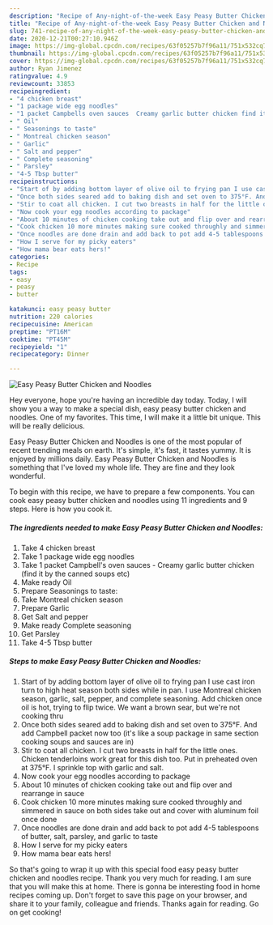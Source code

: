 ```yaml
---
description: "Recipe of Any-night-of-the-week Easy Peasy Butter Chicken and Noodles"
title: "Recipe of Any-night-of-the-week Easy Peasy Butter Chicken and Noodles"
slug: 741-recipe-of-any-night-of-the-week-easy-peasy-butter-chicken-and-noodles
date: 2020-12-21T00:27:10.946Z
image: https://img-global.cpcdn.com/recipes/63f05257b7f96a11/751x532cq70/easy-peasy-butter-chicken-and-noodles-recipe-main-photo.jpg
thumbnail: https://img-global.cpcdn.com/recipes/63f05257b7f96a11/751x532cq70/easy-peasy-butter-chicken-and-noodles-recipe-main-photo.jpg
cover: https://img-global.cpcdn.com/recipes/63f05257b7f96a11/751x532cq70/easy-peasy-butter-chicken-and-noodles-recipe-main-photo.jpg
author: Ryan Jimenez
ratingvalue: 4.9
reviewcount: 33853
recipeingredient:
- "4 chicken breast"
- "1 package wide egg noodles"
- "1 packet Campbells oven sauces  Creamy garlic butter chicken find it by the canned soups etc"
- " Oil"
- " Seasonings to taste"
- " Montreal chicken season"
- " Garlic"
- " Salt and pepper"
- " Complete seasoning"
- " Parsley"
- "4-5 Tbsp butter"
recipeinstructions:
- "Start of by adding bottom layer of olive oil to frying pan I use cast iron turn to high heat season both sides while in pan. I use Montreal chicken season, garlic, salt, pepper, and complete seasoning. Add chicken once oil is hot, trying to flip twice. We want a brown sear, but we&#39;re not cooking thru"
- "Once both sides seared add to baking dish and set oven to 375°F. And add Campbell packet now too (it&#39;s like a soup package in same section cooking soups and sauces are in)"
- "Stir to coat all chicken. I cut two breasts in half for the little ones. Chicken tenderloins work great for this dish too. Put in preheated oven at 375°F. I sprinkle top with garlic and salt."
- "Now cook your egg noodles according to package"
- "About 10 minutes of chicken cooking take out and flip over and rearrange in sauce"
- "Cook chicken 10 more minutes making sure cooked throughly and simmered in sauce on both sides take out and cover with aluminum foil once done"
- "Once noodles are done drain and add back to pot add 4-5 tablespoons of butter, salt, parsley, and garlic to taste"
- "How I serve for my picky eaters"
- "How mama bear eats hers!"
categories:
- Recipe
tags:
- easy
- peasy
- butter

katakunci: easy peasy butter 
nutrition: 220 calories
recipecuisine: American
preptime: "PT16M"
cooktime: "PT45M"
recipeyield: "1"
recipecategory: Dinner

---
```



![Easy Peasy Butter Chicken and Noodles](https://img-global.cpcdn.com/recipes/63f05257b7f96a11/751x532cq70/easy-peasy-butter-chicken-and-noodles-recipe-main-photo.jpg)

Hey everyone, hope you're having an incredible day today. Today, I will show you a way to make a special dish, easy peasy butter chicken and noodles. One of my favorites. This time, I will make it a little bit unique. This will be really delicious.



Easy Peasy Butter Chicken and Noodles is one of the most popular of recent trending meals on earth. It's simple, it's fast, it tastes yummy. It is enjoyed by millions daily. Easy Peasy Butter Chicken and Noodles is something that I've loved my whole life. They are fine and they look wonderful.


To begin with this recipe, we have to prepare a few components. You can cook easy peasy butter chicken and noodles using 11 ingredients and 9 steps. Here is how you cook it.

<!--inarticleads1-->

##### The ingredients needed to make Easy Peasy Butter Chicken and Noodles:

1. Take 4 chicken breast
1. Take 1 package wide egg noodles
1. Take 1 packet Campbell&#39;s oven sauces - Creamy garlic butter chicken (find it by the canned soups etc)
1. Make ready  Oil
1. Prepare  Seasonings to taste:
1. Take  Montreal chicken season
1. Prepare  Garlic
1. Get  Salt and pepper
1. Make ready  Complete seasoning
1. Get  Parsley
1. Take 4-5 Tbsp butter




<!--inarticleads2-->

##### Steps to make Easy Peasy Butter Chicken and Noodles:

1. Start of by adding bottom layer of olive oil to frying pan I use cast iron turn to high heat season both sides while in pan. I use Montreal chicken season, garlic, salt, pepper, and complete seasoning. Add chicken once oil is hot, trying to flip twice. We want a brown sear, but we&#39;re not cooking thru
1. Once both sides seared add to baking dish and set oven to 375°F. And add Campbell packet now too (it&#39;s like a soup package in same section cooking soups and sauces are in)
1. Stir to coat all chicken. I cut two breasts in half for the little ones. Chicken tenderloins work great for this dish too. Put in preheated oven at 375°F. I sprinkle top with garlic and salt.
1. Now cook your egg noodles according to package
1. About 10 minutes of chicken cooking take out and flip over and rearrange in sauce
1. Cook chicken 10 more minutes making sure cooked throughly and simmered in sauce on both sides take out and cover with aluminum foil once done
1. Once noodles are done drain and add back to pot add 4-5 tablespoons of butter, salt, parsley, and garlic to taste
1. How I serve for my picky eaters
1. How mama bear eats hers!




So that's going to wrap it up with this special food easy peasy butter chicken and noodles recipe. Thank you very much for reading. I am sure that you will make this at home. There is gonna be interesting food in home recipes coming up. Don't forget to save this page on your browser, and share it to your family, colleague and friends. Thanks again for reading. Go on get cooking!
